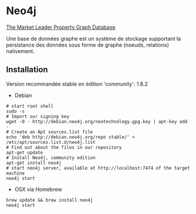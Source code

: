 # Neo4j

[The Market Leader Property Graph Database](http://www.neo4j.org/)

Une base de données graphe est un système de stockage supportant 
la persistance des données sous forme de graphe (noeuds, relations) nativement. 

## Installation

Version recommandée stable en édition 'community': 1.8.2

* Debian

``` shell
# start root shell
sudo -s
# Import our signing key
wget -O - http://debian.neo4j.org/neotechnology.gpg.key | apt-key add - 
# Create an Apt sources.list file
echo 'deb http://debian.neo4j.org/repo stable/' > /etc/apt/sources.list.d/neo4j.list
# Find out about the files in our repository
apt-get update
# Install Neo4j, community edition
apt-get install neo4j
# start neo4j server, available at http://localhost:7474 of the target machine
neo4j start
```

* OSX
via Homebrew
``` shell
brew update && brew install neo4j
neo4j start
```
